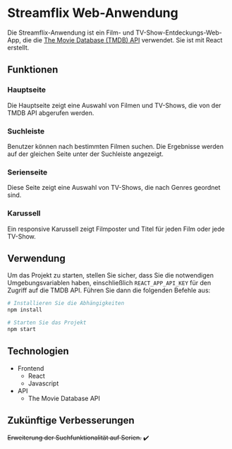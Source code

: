 # Streamflix Web-Anwendung

Die Streamflix-Anwendung ist ein Film- und TV-Show-Entdeckungs-Web-App, die die [The Movie Database (TMDB) API](https://developers.themoviedb.org/3/getting-started/introduction) verwendet. Sie ist mit React erstellt.

## Funktionen

### Hauptseite

Die Hauptseite zeigt eine Auswahl von Filmen und TV-Shows, die von der TMDB API abgerufen werden.

### Suchleiste

Benutzer können nach bestimmten Filmen suchen. Die Ergebnisse werden auf der gleichen Seite unter der Suchleiste angezeigt.

### Serienseite

Diese Seite zeigt eine Auswahl von TV-Shows, die nach Genres geordnet sind.

### Karussell

Ein responsive Karussell zeigt Filmposter und Titel für jeden Film oder jede TV-Show.

## Verwendung

Um das Projekt zu starten, stellen Sie sicher, dass Sie die notwendigen Umgebungsvariablen haben, einschließlich `REACT_APP_API_KEY` für den Zugriff auf die TMDB API. Führen Sie dann die folgenden Befehle aus:

```bash
# Installieren Sie die Abhängigkeiten
npm install

# Starten Sie das Projekt
npm start
```

## Technologien

- Frontend
  - React
  - Javascript
- API
  - The Movie Database API

## Zukünftige Verbesserungen

~~Erweiterung der Suchfunktionalität auf Serien.~~ :heavy_check_mark:
